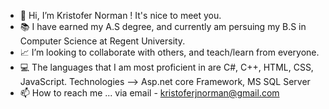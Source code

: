 - 👋 Hi, I’m Kristofer Norman ! It's nice to meet you. 
- 📚 I have earned my A.S degree, and currently am persuing my B.S in Computer Science at Regent University.
- 📈 I’m looking to collaborate with others, and teach/learn from everyone.
- 💻 The languages that I am most proficient in are C#, C++, HTML, CSS, JavaScript. Technologies --> Asp.net core Framework, MS SQL Server 
- 📫 How to reach me ... via email - kristoferjnorman@gmail.com
